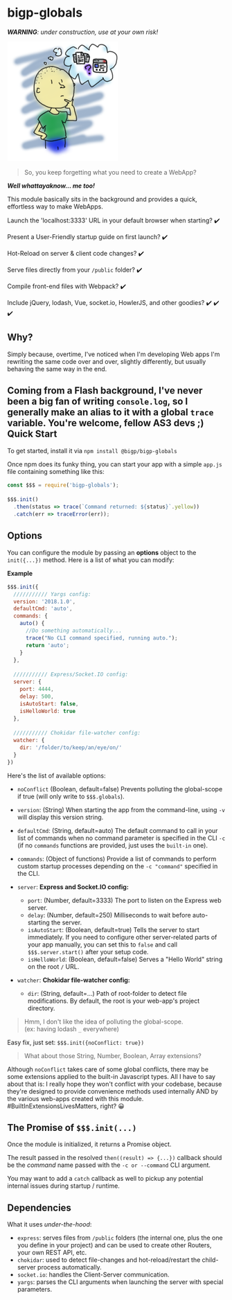 bigp-globals
============
***WARNING**: under construction, use at your own risk!*


![Confusion](https://github.com/bigp/bigp-globals/blob/master/readme-assets/confusion.png?raw=true "Confusion image")


 > So, you keep forgetting what you need to create a WebApp?


***Well whattayaknow... me too!***

This module basically sits in the background and provides a quick, effortless way to make WebApps.

Launch the 'localhost:3333' URL in your default browser when starting? :heavy_check_mark: 

Present a User-Friendly startup guide on first launch? :heavy_check_mark:

Hot-Reload on server & client code changes? :heavy_check_mark:

Serve files directly from your `/public` folder? :heavy_check_mark:

Compile front-end files with Webpack? :heavy_check_mark:

Include jQuery, lodash, Vue, socket.io, HowlerJS, and other goodies? :heavy_check_mark: :heavy_check_mark: :heavy_check_mark:


Why?
----

Simply because, overtime, I've noticed when I'm developing Web apps I'm rewriting the same code over and over, slightly differently, but usually behaving the same way in the end.

**Coming from a Flash background**, I've never been a big fan of writing `console.log`, so I generally make an alias to it with a global `trace` variable. You're welcome, fellow AS3 devs ;)
Quick Start
-----------

To get started, install it via `npm install @bigp/bigp-globals`

Once npm does its funky thing, you can start your app with a simple `app.js` file containing something like this:

```javascript
const $$$ = require('bigp-globals');

$$$.init()
  .then(status => trace(`Command returned: ${status}`.yellow))
  .catch(err => traceError(err));
```

Options
-------

You can configure the module by passing an **options** object to the `init({...})` method. Here is a list of what you can modify:

**Example**
```javascript
$$$.init({
  /////////// Yargs config:
  version: '2018.1.0',
  defaultCmd: 'auto',
  commands: {
    auto() {
      //Do something automatically...
      trace("No CLI command specified, running auto.");
      return 'auto';
    }
  },
  
  /////////// Express/Socket.IO config:
  server: {
  	port: 4444,
  	delay: 500,
  	isAutoStart: false,
  	isHelloWorld: true
  },
  
  /////////// Chokidar file-watcher config:
  watcher: {
  	dir: '/folder/to/keep/an/eye/on/'
  }
})
```

Here's the list of available options:
 - `noConflict` (Boolean, default=false) Prevents polluting the global-scope if true (will only write to `$$$.globals`).
 - `version`: (String) When starting the app from the command-line, using `-v` will display this version string.
 - `defaultCmd`: (String, default=auto) The default command to call in your list of commands when no command parameter is specified in the CLI `-c` (if no `commands` functions are provided, just uses the `built-in` one).
 - `commands`: (Object of functions) Provide a list of commands to perform custom startup processes depending on the `-c "command"` specified in the CLI.
 - `server`: **Express and Socket.IO config:**
   - `port`: (Number, default=3333) The port to listen on the Express web server.
   - `delay`: (Number, default=250) Milliseconds to wait before auto-starting the server.
   - `isAutoStart`: (Boolean, default=true) Tells the server to start immediately. If you need to configure other server-related parts of your app manually, you can set this to `false` and call `$$$.server.start()` after your setup code.
   - `isHelloWorld`: (Boolean, default=false) Serves a "Hello World" string on the root `/` URL.
   
 - `watcher`: **Chokidar file-watcher config:**
   - `dir`: (String, default=...) Path of root-folder to detect file modifications. By default, the root is your web-app's project directory.


> Hmm, I don't like the idea of polluting the global-scope.<br/>
(ex: having lodash `_` everywhere)

Easy fix, just set: ``$$$.init({noConflict: true})``

> What about those String, Number, Boolean, Array extensions?

Although `noConflict` takes care of some global conflicts,
there may be some extensions applied to the built-in Javascript types.
All I have to say about that is:
I really hope they won't conflict with your codebase, because they're designed to provide convenience methods used internally AND by the various web-apps created with this module. #BuiltInExtensionsLivesMatters, right? :grinning: 

The Promise of `$$$.init(...)`
-------------------------------
Once the module is initialized, it returns a Promise object.

The result passed in the resolved `then((result) => {...})` 
callback should be the *command* name passed with the `-c or --command` CLI argument.

You may want to add a `catch` callback as well to pickup any potential internal issues during startup / runtime.

Dependencies
------------

What it uses *under-the-hood*:

 - `express`: serves files from `/public` folders (the internal one, plus the one you define in your project) and can be used to create other Routers, your own REST API, etc.
 - `chokidar`: used to detect file-changes and hot-reload/restart the child-server process automatically.
 - `socket.io`: handles the Client-Server communication.
 - `yargs`: parses the CLI arguments when launching the server with special parameters.
